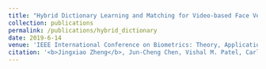 ```yaml
---
title: "Hybrid Dictionary Learning and Matching for Video-based Face Verification"
collection: publications
permalink: /publications/hybrid_dictionary
date: 2019-6-14
venue: 'IEEE International Conference on Biometrics: Theory, Applications and Systems (BTAS), 2019'
citation: '<b>Jingxiao Zheng</b>, Jun-Cheng Chen, Vishal M. Patel, Carlos D. Castillo, and Rama Chellappa. <i>IEEE International Conference on Biometrics: Theory, Applications and Systems</i> <b>BTAS 2019.</b>'
--- 
```

